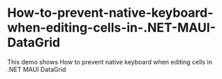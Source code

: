 # How-to-prevent-native-keyboard-when-editing-cells-in-.NET-MAUI-DataGrid
This demo shows How to prevent native keyboard when editing cells in .NET MAUI DataGrid
